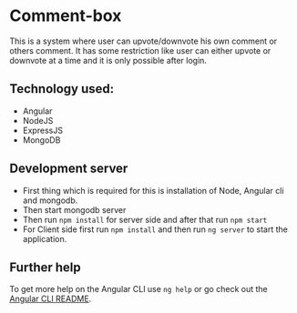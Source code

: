# Comment-box

This is a system where user can upvote/downvote his own comment or others comment. It has some restriction like user can either upvote or downvote at a time and it is only possible after login.

## Technology used:
- Angular 
- NodeJS
- ExpressJS
- MongoDB

## Development server
- First thing which is required for this is installation of Node, Angular cli and mongodb.
- Then start mongodb server
- Then run `npm install` for server side and after that run `npm start`
- For Client side first run `npm install` and then run `ng server` to start the application.

## Further help

To get more help on the Angular CLI use `ng help` or go check out the [Angular CLI README](https://github.com/angular/angular-cli/blob/master/README.md).

